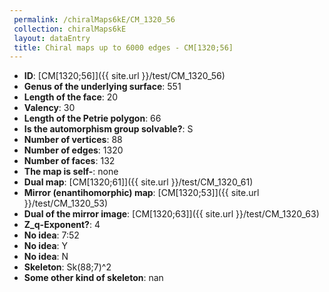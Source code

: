 ```yaml
--- 
 permalink: /chiralMaps6kE/CM_1320_56 
 collection: chiralMaps6kE
 layout: dataEntry
 title: Chiral maps up to 6000 edges - CM[1320;56]
---
```


- **ID**: [CM[1320;56]]({{ site.url }}/test/CM_1320_56)
- **Genus of the underlying surface**: 551
- **Length of the face**: 20
- **Valency**: 30
- **Length of the Petrie polygon**: 66
- **Is the automorphism group solvable?**: S
- **Number of vertices**: 88
- **Number of edges**: 1320
- **Number of faces**: 132
- **The map is self-**: none
- **Dual map**: [CM[1320;61]]({{ site.url }}/test/CM_1320_61)
- **Mirror (enantihomorphic) map**: [CM[1320;53]]({{ site.url }}/test/CM_1320_53)
- **Dual of the mirror image**: [CM[1320;63]]({{ site.url }}/test/CM_1320_63)
- **Z_q-Exponent?**: 4
- **No idea**:  7:52
- **No idea**: Y
- **No idea**: N
- **Skeleton**: Sk(88;7)^2
- **Some other kind of skeleton**: nan
